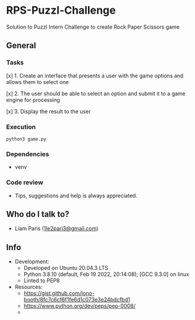# RPS-Puzzl-Challenge #

Solution to Puzzl Intern Challenge to create Rock Paper Scissors game

## General ##

### Tasks ###
[x] 1. Create an interface that presents a user with the game options and allows them to select one

[x] 2. The user should be able to select an option and submit it to a game engine for processing

[x] 3. Display the result to the user

### Execution ###

~~~~
python3 game.py
~~~~

### Dependencies ###
* venv

### Code review ###
* Tips, suggestions and help is always appreciated.

## Who do I talk to? ##
* Liam Paris (1le2pari3@gmail.com)

## Info ##
* Development:
  * Developed on Ubuntu 20.04.3 LTS
  * Python 3.8.10 (default, Feb 19 2022, 20:14:08); [GCC 9.3.0] on linux
  * Linted to PEP8
* Resources:
  * https://gist.github.com/jono-booth/8fc7c6cf6f1fe6d1c073e3e24bdcfbd1
  * https://www.python.org/dev/peps/pep-0008/
  *
